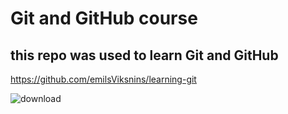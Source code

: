 # Git and GitHub course

## this repo was used to learn Git and GitHub

https://github.com/emilsViksnins/learning-git

![download](https://github.com/emilsViksnins/learning-git/assets/135007928/0f72a631-1c58-4471-87bc-001e5e5658e9)

